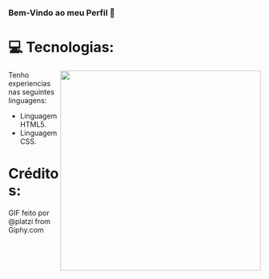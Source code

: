 ### Bem-Vindo ao meu Perfil 👋

# :computer: Tecnologias:

<img align="right" src="https://media.giphy.com/media/YnS7j9pwnECXLMrI4t/giphy.gif" width="400">
Tenho experiencias nas seguintes linguagens:

  * Linguagem HTML5.
  * Linguagem CSS.

# Créditos:

GIF feito por @platzi from Giphy.com
